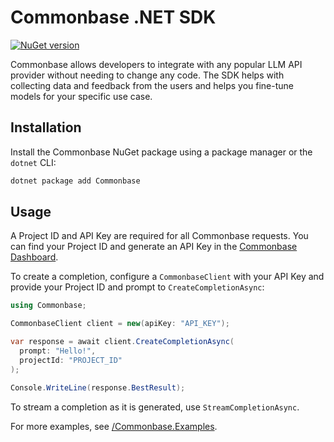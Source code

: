 # Commonbase .NET SDK

[![NuGet version](https://badge.fury.io/nu/Commonbase.svg)](https://badge.fury.io/nu/Commonbase)

Commonbase allows developers to integrate with any popular LLM API provider
without needing to change any code. The SDK helps with collecting data and
feedback from the users and helps you fine-tune models for your specific use case.

## Installation

Install the Commonbase NuGet package using a package manager or the `dotnet` CLI:

```bash
dotnet package add Commonbase
```

## Usage

A Project ID and API Key are required for all Commonbase requests. You can find your Project ID
and generate an API Key in the [Commonbase Dashboard](https://commonbase.com/).

To create a completion, configure a `CommonbaseClient` with your API Key and provide your Project
ID and prompt to `CreateCompletionAsync`:

```c#
using Commonbase;

CommonbaseClient client = new(apiKey: "API_KEY");

var response = await client.CreateCompletionAsync(
  prompt: "Hello!",
  projectId: "PROJECT_ID"
);

Console.WriteLine(response.BestResult);
```

To stream a completion as it is generated, use `StreamCompletionAsync`.

For more examples, see [/Commonbase.Examples](https://github.com/commonbaseapp/commonbase-dotnet/tree/main/Commonbase.Examples).

